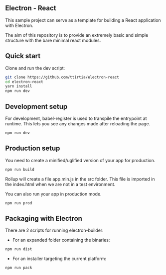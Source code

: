 ## Electron - React

This sample project can serve as a template for building a React application with Electron.

The aim of this repository is to provide an extremely basic and simple structure with the bare minimal react modules.

## Quick start

Clone and run the dev script:

```sh
git clone https://github.com/ttirtia/electron-react
cd electron-react
yarn install
npm run dev
```

## Development setup

For development, babel-register is used to transpile the entrypoint at runtime. This lets you see any changes made after reloading the page.

```sh
npm run dev
```

## Production setup

You need to create a minified/uglified version of your app for production.

```sh
npm run build
```

Rollup will create a file app.min.js in the src folder. This file is imported in the index.html when we are not in a test environment.

You can also run your app in production mode.

```sh
npm run prod
```

## Packaging with Electron

There are 2 scripts for running electron-builder:

* For an expanded folder containing the binaries:

```sh
npm run dist
```

* For an installer targeting the current platform:

```sh
npm run pack
```
